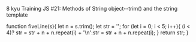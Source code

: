 8 kyu
Training JS #21: Methods of String object--trim() and the string template

function fiveLine(s){
let n = s.trim();
 let str = '';
  for (let i = 0; i < 5; i++){
    (i < 4)? str = str + n + n.repeat(i) + '\n':str = str + n + n.repeat(i);
 }
    return str;
}
